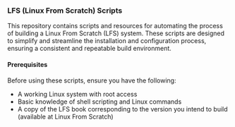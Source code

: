 ### LFS (Linux From Scratch) Scripts
This repository contains scripts and resources for automating the process of building a Linux From Scratch (LFS) system. These scripts are designed to simplify and streamline the installation and configuration process, ensuring a consistent and repeatable build environment.

#### Prerequisites
Before using these scripts, ensure you have the following:

- A working Linux system with root access
- Basic knowledge of shell scripting and Linux commands
- A copy of the LFS book corresponding to the version you intend to build (available at Linux From Scratch)
